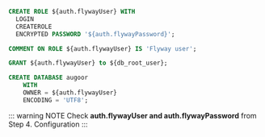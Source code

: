 ```sql
CREATE ROLE ${auth.flywayUser} WITH
  LOGIN
  CREATEROLE
  ENCRYPTED PASSWORD '${auth.flywayPassword}';

COMMENT ON ROLE ${auth.flywayUser} IS 'Flyway user';

GRANT ${auth.flywayUser} to ${db_root_user};

CREATE DATABASE augoor
    WITH 
    OWNER = ${auth.flywayUser}
    ENCODING = 'UTF8';
```

::: warning NOTE
Check **auth.flywayUser and auth.flywayPassword** from Step 4. Configuration
:::